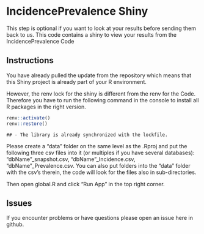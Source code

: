 
# IncidencePrevalence Shiny

This step is optional if you want to look at your results before sending
them back to us. This code contains a shiny to view your results from
the IncidencePrevalence Code

## Instructions

You have already pulled the update from the repository which means that
this Shiny project is already part of your R environment.

However, the renv lock for the shiny is different from the renv for the
Code. Therefore you have to run the following command in the console to
install all R packages in the right version.

``` r
renv::activate()
renv::restore()
```

    ## - The library is already synchronized with the lockfile.

Please create a “data” folder on the same level as the .Rproj and put
the following three csv files into it (or multiples if you have several
databases): “dbName”\_snapshot.csv, “dbName”\_Incidence.csv,
“dbName”\_Prevalence.csv. You can also put folders into the “data”
folder with the csv’s therein, the code will look for the files also in
sub-directories.

Then open global.R and click “Run App” in the top right corner.

## Issues

If you encounter problems or have questions please open an issue here in
github.
